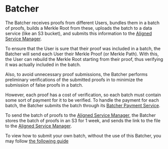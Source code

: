 # Batcher

The Batcher receives proofs from different Users, bundles them in a batch of proofs, builds a Merkle Root from these, uploads the batch to a data service (like an S3 bucket), and submits this information to the [Aligned Service Manager](./3_service_manager_contract.md).

To ensure that the User is sure that their proof was included in a batch, the Batcher will send each User their Merkle Proof (or Merkle Path). With this, the User can rebuild the Merkle Root starting from their proof, thus verifying it was actually included in the batch.

Also, to avoid unnecessary proof submissions, the Batcher performs preliminary verifications of the submitted proofs in to minimize the submission of false proofs in a batch.

However, each proof has a cost of verification, so each batch must contain some sort of payment for it to be verified. To handle the payment for each batch, the Batcher submits the batch through its [Batcher Payment Service](./2_payment_service_contract.md).

To send the batch of proofs to the [Aligned Service Manager](./3_service_manager_contract.md), the Batcher stores the batch of proofs in an S3 for 1 week, and sends the link to the file to the [Aligned Service Manager](./3_service_manager_contract.md).

To view how to submit your own batch, without the use of this Batcher, you may follow [the following guide](../../3_guides/8_submitting_batch_without_batcher.md)
